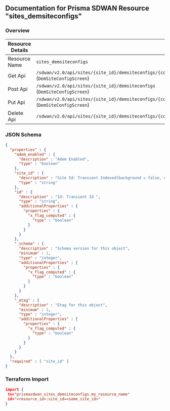 ## Documentation for Prisma SDWAN Resource "sites_demsiteconfigs"

### Overview

| Resource Details | |
| ------------- | ------------- |
| Resource Name | `sites_demsiteconfigs` |
| Get Api  | `/sdwan/v2.0/api/sites/{site_id}/demsiteconfigs/{config_id}` (`DemSiteConfigScreen`) |
| Post Api  | `/sdwan/v2.0/api/sites/{site_id}/demsiteconfigs` (`DemSiteConfigScreen`) |
| Put Api  | `/sdwan/v2.0/api/sites/{site_id}/demsiteconfigs/{config_id}` (`DemSiteConfigScreen`) |
| Delete Api  | `/sdwan/v2.0/api/sites/{site_id}/demsiteconfigs/{config_id}` |


### JSON Schema

```json
{
  "properties" : {
    "adem_enabled" : {
      "description" : "Adem Enabled",
      "type" : "boolean"
    },
    "site_id" : {
      "description" : "Site Id: Transient Indexed(background = false, dropDups = false, expireAfterSeconds = -1, name = , options = IndexOptions(background = false, collation = Collation(alternate = NON_IGNORABLE, backwards = false, caseFirst = OFF, caseLevel = false, locale = , maxVariable = PUNCT, normalization = false, numericOrdering = false, strength = TERTIARY), disableValidation = false, dropDups = false, expireAfterSeconds = -1, language = , languageOverride = , name = , partialFilter = , sparse = false, unique = false), sparse = false, unique = false, value = ASC) Digits(fraction = 0, integer = 50, SITEID_INVALID) NotNull ",
      "type" : "string"
    },
    "id" : {
      "description" : "Id: Transient Id ",
      "type" : "string",
      "additionalProperties" : {
        "properties" : {
          "x_flag_computed" : {
            "type" : "boolean"
          }
        }
      }
    },
    "_schema" : {
      "description" : "Schema version for this object",
      "minimum" : 1,
      "type" : "integer",
      "additionalProperties" : {
        "properties" : {
          "x_flag_computed" : {
            "type" : "boolean"
          }
        }
      }
    },
    "_etag" : {
      "description" : "Etag for this object",
      "minimum" : 1,
      "type" : "integer",
      "additionalProperties" : {
        "properties" : {
          "x_flag_computed" : {
            "type" : "boolean"
          }
        }
      }
    }
  },
  "required" : [ "site_id" ]
}
```

### Terraform Import
```json
import {
 to="prismasdwan_sites_demsiteconfigs.my_resource_name"
 id="<resource_id>:site_id=<some_site_id>"
}
```

